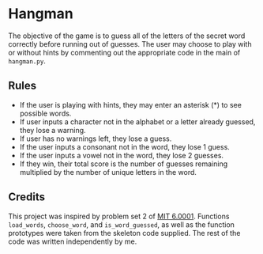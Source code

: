 # Hangman
The objective of the game is to guess all of the letters of the secret word correctly before running out of guesses. The user may choose to play with or without hints by commenting out the appropriate code in the main of `hangman.py`.
## Rules
- If the user is playing with hints, they may enter an asterisk (*) to see possible words.
- If user inputs a character not in the alphabet or a letter already guessed, they lose a warning.
- If user has no warnings left, they lose a guess.
- If the user inputs a consonant not in the word, they lose 1 guess.
- If the user inputs a vowel not in the word, they lose 2 guesses.
- If they win, their total score is the number of guesses remaining multiplied by the number of unique letters in the word.
## Credits
This project was inspired by problem set 2 of [MIT 6.0001](https://ocw.mit.edu/courses/electrical-engineering-and-computer-science/6-0001-introduction-to-computer-science-and-programming-in-python-fall-2016/). Functions `load_words`, `choose_word`, and `is_word_guessed`, as well as the function prototypes were taken from the skeleton code supplied. The rest of the code was written independently by me.
